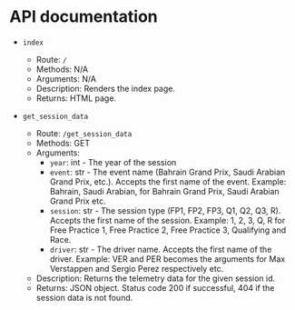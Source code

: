 # API documentation

- `index`
    - Route: `/`
    - Methods: N/A
    - Arguments: N/A
    - Description: Renders the index page.
    - Returns: HTML page.

- `get_session_data`
    - Route: `/get_session_data`
    - Methods: GET
    - Arguments: 
        - `year`: int - The year of the session
        - `event`: str - The event name (Bahrain Grand Prix, Saudi Arabian Grand Prix, etc.). Accepts the first name of the event. Example: Bahrain, Saudi Arabian, for Bahrain Grand Prix, Saudi Arabian Grand Prix etc.
        - `session`: str - The session type (FP1, FP2, FP3, Q1, Q2, Q3, R). Accepts the first name of the session. Example: 1, 2, 3, Q, R for Free Practice 1, Free Practice 2, Free Practice 3, Qualifying and Race.
        - `driver`: str - The driver name. Accepts the first name of the driver. Example: VER and PER becomes the arguments for Max Verstappen and Sergio Perez respectively etc.
    - Description: Returns the telemetry data for the given session id.
    - Returns: JSON object. Status code 200 if successful, 404 if the session data is not found.